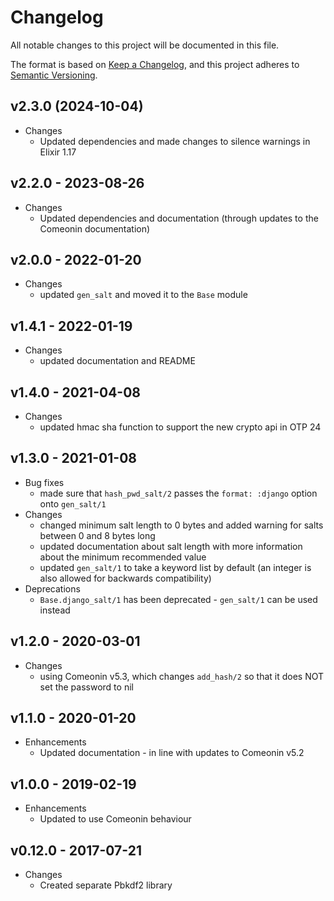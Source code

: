 # Changelog

All notable changes to this project will be documented in this file.

The format is based on [Keep a Changelog](https://keepachangelog.com/en/1.0.0/),
and this project adheres to [Semantic Versioning](https://semver.org/spec/v2.0.0.html).

## v2.3.0 (2024-10-04)

* Changes
  * Updated dependencies and made changes to silence warnings in Elixir 1.17

## v2.2.0 - 2023-08-26

* Changes
  * Updated dependencies and documentation (through updates to the Comeonin documentation)

## v2.0.0 - 2022-01-20

* Changes
  * updated `gen_salt` and moved it to the `Base` module

## v1.4.1 - 2022-01-19

* Changes
  * updated documentation and README

## v1.4.0 - 2021-04-08

* Changes
  * updated hmac sha function to support the new crypto api in OTP 24

## v1.3.0 - 2021-01-08

* Bug fixes
  * made sure that `hash_pwd_salt/2` passes the `format: :django` option onto `gen_salt/1`
* Changes
  * changed minimum salt length to 0 bytes and added warning for salts between 0 and 8 bytes long
  * updated documentation about salt length with more information about the minimum recommended value
  * updated `gen_salt/1` to take a keyword list by default (an integer is also allowed for backwards compatibility)
* Deprecations
  * `Base.django_salt/1` has been deprecated - `gen_salt/1` can be used instead

## v1.2.0 - 2020-03-01

* Changes
  * using Comeonin v5.3, which changes `add_hash/2` so that it does NOT set the password to nil

## v1.1.0 - 2020-01-20

* Enhancements
  * Updated documentation - in line with updates to Comeonin v5.2

## v1.0.0 - 2019-02-19

* Enhancements
  * Updated to use Comeonin behaviour

## v0.12.0 - 2017-07-21

* Changes
  * Created separate Pbkdf2 library
